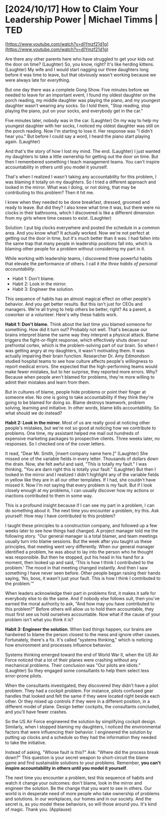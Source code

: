 # [2024/10/17] How to Claim Your Leadership Power | Michael Timms | TED

[https://www.youtube.com/watch?v=dIYmzf21d1g](https://www.youtube.com/watch?v=dIYmzf21d1g)

Are there any other parents here who have struggled to get your kids out the door on time? (Laughter) So, you know, right? It's like herding kittens. (Laughter) My wife and I would start nagging our three daughters long before it was time to leave, but that obviously wasn't working because we were always late for everything.

But one day there was a complete Gong Show. Five minutes before we needed to leave for an important event, I found my oldest daughter on the porch reading, my middle daughter was playing the piano, and my youngest daughter wasn't wearing any socks. So I told them, "Stop reading, stop playing the piano, put on your socks, and everybody get in the car."

Five minutes later, nobody was in the car. (Laughter) On my way to help my youngest daughter with her socks, I noticed my oldest daughter was still on the porch reading. Now I'm starting to lose it. Her response was "I didn't hear you." But before I could say a word, I heard the piano start playing again. (Laughter) 

And that's the story of how I lost my mind. The end. (Laughter) I just wanted my daughters to take a little ownership for getting out the door on time. But then I remembered something I teach management teams. You can't inspire accountability in others until you model it yourself.

That's when I realized I wasn't taking any accountability for this problem, I was blaming it totally on my daughters. So I tried a different approach and looked in the mirror. What was I doing, or not doing, that may be contributing to this problem? Then it hit me. 

I knew when they needed to be done breakfast, dressed, groomed and ready to leave. But did they? I also knew what time it was, but there were no clocks in their bathrooms, which I discovered is like a different dimension from my girls where time ceases to exist. (Laughter) 

Solution: I put big clocks everywhere and posted the schedule in a common area. And you know what? It actually worked. Now we're not perfect at getting out the door in time, but it's much better than it was. I had fallen into the same trap that many people in leadership positions fall into, which is blaming other people for a problem without considering my part in it.

While working with leadership teams, I discovered three powerful habits that elevate the performance of others. I call it *the three habits of personal accountability*. 

- Habit 1: Don't blame. 
- Habit 2: Look in the mirror. 
- Habit 3: Engineer the solution. 

This sequence of habits has an almost magical effect on other people's behavior. And you get better results. But this isn't just for CEOs and managers. We're all trying to help others be better, right? As a parent, a coworker or a volunteer. Here's why these habits work. 

**Habit 1: Don't blame.** Think about the last time you blamed someone for something. How did it turn out? Probably not well. That's because our brains interpret blame the same way they interpret a physical attack. Blame triggers the fight-or-flight response, which effectively shuts down our prefrontal cortex, which is the problem-solving part of our brain. So when I was getting angry at my daughters, it wasn't motivating them. It was actually impairing their brain function. Researcher Dr. Amy Edmondson studied hospital teams to see how culture affects people's willingness to report medical errors. She expected that the high-performing teams would make fewer mistakes, but to her surprise, they reported more errors. Why? Because when people aren't blamed for problems, they're more willing to admit their mistakes and learn from them.

But in cultures of blame, people hide problems or point their finger at someone else. No one is going to take accountability if they think they're going to be blamed for doing so. Blame destroys teamwork, problem solving, learning and initiative. In other words, blame kills accountability. So what should we do instead?

**Habit 2: Look in the mirror.** Most of us are really good at noticing other people's mistakes, but we're not so good at noticing how we contribute to problems. One time, my assistant helped me mail out hundreds of expensive marketing packages to prospective clients. Three weeks later, no responses. So I checked one of the cover letters.

It read, "Dear Mr. Smith, [insert company name here.]" (Laughter) She missed one of the variable fields in every letter. Thousands of dollars down the drain. Now, she felt awful and said, "This is totally my fault." I was thinking, "You are darn right this is totally your fault." (Laughter) But then I looked in the mirror and I realized I didn't highlight any of the variable fields in yellow like they are in all our other templates. If I had, she couldn't have missed it. Now I'm not saying that every problem is my fault. But if I look closely enough at my problems, I can usually discover how my actions or inactions contributed to them in some way.

This is a profound insight because if I can see my part in a problem, I can do something about it. The next time you encounter a problem, try this. Ask yourself: How may I have contributed to this problem? 

I taught these principles to a construction company, and followed up a few weeks later to see how things had changed. A project manager told me the following story. "Our general manager is a total blamer, and team meetings usually turn into blame sessions. But the week after you taught us these principles, that meeting went very differently. When our general manager identified a problem, he was about to lay into the person who he thought was responsible. But then he stopped, put his head in his hand for a moment, then looked up and said, 'This is how I think I contributed to the problem.' The mood in that meeting changed instantly. And then I saw something I have never seen before. Other people began raising their hands saying, 'No, boss, it wasn't just your fault. This is how I think I contributed to the problem.'"

When leaders acknowledge their part in problems first, it makes it safe for everybody else to do the same. And if nobody else follows suit, then you've earned the moral authority to ask, "And how may you have contributed to this problem?" Before others will allow us to hold them accountable, they must first see us hold ourselves accountable. Now what if the cause of your problem isn't what you think it is? 

**Habit 3: Engineer the solution**. When bad things happen, our brains are hardwired to blame the person closest to the mess and ignore other causes. Fortunately, there's a fix. It's called "systems thinking," which is noticing how environment and processes influence behavior.

Systems thinking emerged toward the end of World War II, when the US Air Force noticed that a lot of their planes were crashing without any mechanical problems. Their conclusion was "Our pilots are idiots." (Laughter) So they engaged some consultants to help them select less error-prone pilots. 

When the consultants investigated, they discovered they didn't have a pilot problem. They had a cockpit problem. For instance, pilots confused gear handles that looked and felt the same if they were located right beside each other. Or they mixed up controls if they were in a different position, in a different model of plane. Design better cockpits, the consultants concluded, and you'll have fewer crashes.

So the US Air Force engineered the solution by simplifying cockpit design. Similarly, when I stopped blaming my daughters, I noticed the environmental factors that were influencing their behavior. I engineered the solution by putting up clocks and a schedule so they had the information they needed to take the initiative.

Instead of asking, "Whose fault is this?" Ask: "Where did the process break down?" This question is your secret weapon to short-circuit the blame game and find sustainable solutions to your problems. Remember, **you can't inspire accountability in others until you model it yourself**. 

The next time you encounter a problem, test this sequence of habits and watch it change your outcomes: don't blame, look in the mirror and engineer the solution. Be the change that you want to see in others. Our world is in desperate need of more people who take ownership of problems and solutions. In our workplaces, our homes and in our society. And the secret is, as you model these behaviors, so will those around you. It's kind of magic. Thank you. (Applause)
